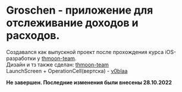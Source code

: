 # Groschen - приложение для отслеживание доходов и расходов.
Создавался как выпускной проект после прохождения курса iOS-разработки у [thmoon-team](https://github.com/thmoon-team).  
Дизайн и тз также сделан: [thmoon-team](https://github.com/thmoon-team)  
LaunchScreen + OperationCell(вертска) - [v0blaa](https://github.com/v0blaa)

**Не завершен. Последние изменения были внесены 28.10.2022**
